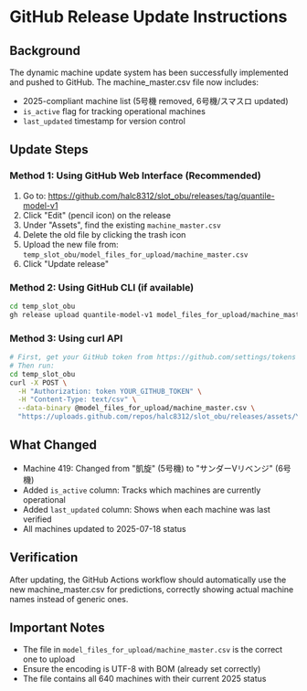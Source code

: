 # GitHub Release Update Instructions

## Background
The dynamic machine update system has been successfully implemented and pushed to GitHub. The machine_master.csv file now includes:
- 2025-compliant machine list (5号機 removed, 6号機/スマスロ updated)
- `is_active` flag for tracking operational machines
- `last_updated` timestamp for version control

## Update Steps

### Method 1: Using GitHub Web Interface (Recommended)
1. Go to: https://github.com/halc8312/slot_obu/releases/tag/quantile-model-v1
2. Click "Edit" (pencil icon) on the release
3. Under "Assets", find the existing `machine_master.csv`
4. Delete the old file by clicking the trash icon
5. Upload the new file from: `temp_slot_obu/model_files_for_upload/machine_master.csv`
6. Click "Update release"

### Method 2: Using GitHub CLI (if available)
```bash
cd temp_slot_obu
gh release upload quantile-model-v1 model_files_for_upload/machine_master.csv --clobber
```

### Method 3: Using curl API
```bash
# First, get your GitHub token from https://github.com/settings/tokens
# Then run:
cd temp_slot_obu
curl -X POST \
  -H "Authorization: token YOUR_GITHUB_TOKEN" \
  -H "Content-Type: text/csv" \
  --data-binary @model_files_for_upload/machine_master.csv \
  "https://uploads.github.com/repos/halc8312/slot_obu/releases/assets/YOUR_ASSET_ID"
```

## What Changed
- Machine 419: Changed from "凱旋" (5号機) to "サンダーVリベンジ" (6号機)
- Added `is_active` column: Tracks which machines are currently operational
- Added `last_updated` column: Shows when each machine was last verified
- All machines updated to 2025-07-18 status

## Verification
After updating, the GitHub Actions workflow should automatically use the new machine_master.csv for predictions, correctly showing actual machine names instead of generic ones.

## Important Notes
- The file in `model_files_for_upload/machine_master.csv` is the correct one to upload
- Ensure the encoding is UTF-8 with BOM (already set correctly)
- The file contains all 640 machines with their current 2025 status
